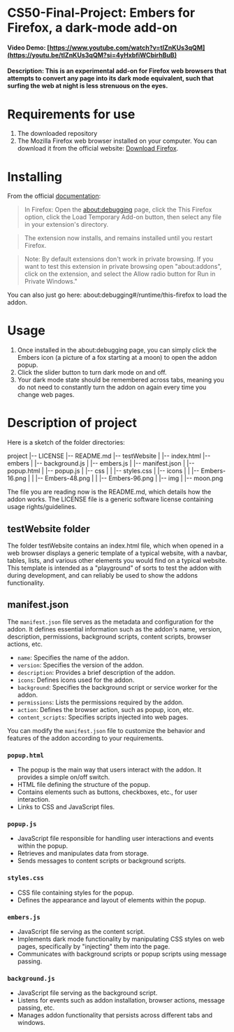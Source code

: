 # CS50-Final-Project: Embers for Firefox, a dark-mode add-on
#### Video Demo:  [https://www.youtube.com/watch?v=tlZnKUs3qQM](https://youtu.be/tlZnKUs3qQM?si=4yHxbfiWCbirhBuB)
#### Description: This is an experimental add-on for Firefox web browsers that attempts to convert any page into its dark mode equivalent, such that surfing the web at night is less strenuous on the eyes.


# Requirements for use
1. The downloaded repository
2. The Mozilla Firefox web browser installed on your computer. You can download it from the official website: [Download Firefox](https://www.mozilla.org/en-US/firefox/new/). 

# Installing

From the official [documentation](https://developer.mozilla.org/en-US/docs/Mozilla/Add-ons/WebExtensions/Your_first_WebExtension): 
>In Firefox: Open the [about:debugging](https://firefox-source-docs.mozilla.org/devtools-user/about_colon_debugging/index.html) page, click the This Firefox option, click the Load Temporary Add-on button, then select any file in your extension's directory.

>The extension now installs, and remains installed until you restart Firefox.

>Note: By default extensions don't work in private browsing. If you want to test this extension in private browsing open "about:addons", click on the extension, and select the Allow radio button for Run in Private Windows."

You can also just go here: about:debugging#/runtime/this-firefox to load the addon.

# Usage
1. Once installed in the about:debugging page, you can simply click the Embers icon (a picture of a fox starting at a moon) to open the addon popup.
2. Click the slider button to turn dark mode on and off.
3. Your dark mode state should be remembered across tabs, meaning you do not need to constantly turn the addon on again every time you change web pages.


# Description of project
Here is a sketch of the folder directories:

project
|-- LICENSE
|-- README.md
|-- testWebsite
|   |-- index.html
|-- embers
|   |-- background.js
|   |-- embers.js
|   |-- manifest.json
|   |-- popup.html
|   |-- popup.js
|   |-- css
|   |   |-- styles.css
|   |-- icons
|   |   |-- Embers-16.png
|   |   |-- Embers-48.png
|   |   |-- Embers-96.png
|   |-- img
|       |-- moon.png

The file you are reading now is the README.md, which details how the addon works. The LICENSE file is a generic software license containing usage rights/guidelines.

## testWebsite folder
The folder testWebsite contains an index.html file, which when opened in a web browser displays a generic template of a typical website, with a navbar, tables, lists, and various other elements you would find on a typical website. This template is intended as a "playground" of sorts to test the addon with during development, and can reliably be used to show the addons functionality.

## manifest.json

The `manifest.json` file serves as the metadata and configuration for the addon. It defines essential information such as the addon's name, version, description, permissions, background scripts, content scripts, browser actions, etc.

- `name`: Specifies the name of the addon.
- `version`: Specifies the version of the addon.
- `description`: Provides a brief description of the addon.
- `icons`: Defines icons used for the addon.
- `background`: Specifies the background script or service worker for the addon.
- `permissions`: Lists the permissions required by the addon.
- `action`: Defines the browser action, such as popup, icon, etc.
- `content_scripts`: Specifies scripts injected into web pages.

You can modify the `manifest.json` file to customize the behavior and features of the addon according to your requirements.

### `popup.html`

- The popup is the main way that users interact with the addon. It provides a simple on/off switch.
- HTML file defining the structure of the popup.
- Contains elements such as buttons, checkboxes, etc., for user interaction.
- Links to CSS and JavaScript files.

### `popup.js`

- JavaScript file responsible for handling user interactions and events within the popup.
- Retrieves and manipulates data from storage.
- Sends messages to content scripts or background scripts.

### `styles.css`

- CSS file containing styles for the popup.
- Defines the appearance and layout of elements within the popup.

### `embers.js`

- JavaScript file serving as the content script.
- Implements dark mode functionality by manipulating CSS styles on web pages, specifically by "injecting" them into the page.
- Communicates with background scripts or popup scripts using message passing.

### `background.js`

- JavaScript file serving as the background script.
- Listens for events such as addon installation, browser actions, message passing, etc.
- Manages addon functionality that persists across different tabs and windows.